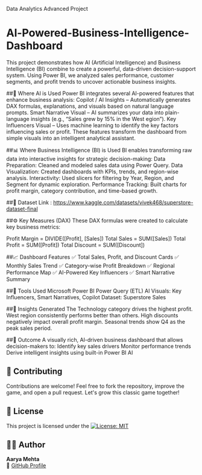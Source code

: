 Data Analytics Advanced Project
# Al-Powered-Business-Intelligence-Dashboard

This project demonstrates how AI (Artificial Intelligence) and Business Intelligence (BI) combine to create a powerful, data-driven decision-support system.
Using Power BI, we analyzed sales performance, customer segments, and profit trends to uncover actionable business insights.

##🧠 Where AI is Used
Power BI integrates several AI-powered features that enhance business analysis:
Copilot / AI Insights – Automatically generates DAX formulas, explanations, and visuals based on natural language prompts.
Smart Narrative Visual – AI summarizes your data into plain-language insights (e.g., “Sales grew by 15% in the West egion”).
Key Influencers Visual – Uses machine learning to identify the key factors influencing sales or profit.
These features transform the dashboard from simple visuals into an intelligent analytical assistant.

##📊 Where Business Intelligence (BI) is Used
BI enables transforming raw data into interactive insights for strategic decision-making:
Data Preparation: Cleaned and modeled sales data using Power Query.
Data Visualization: Created dashboards with KPIs, trends, and region-wise analysis.
Interactivity: Used slicers for filtering by Year, Region, and Segment for dynamic exploration.
Performance Tracking: Built charts for profit margin, category contribution, and time-based growth.

##📁 Dataset
Link : https://www.kaggle.com/datasets/vivek468/superstore-dataset-final

##⚙️ Key Measures (DAX)
These DAX formulas were created to calculate key business metrics:

Profit Margin = DIVIDE([Profit], [Sales])
Total Sales = SUM([Sales])
Total Profit = SUM([Profit])
Total Discount = SUM([Discount])

##📈 Dashboard Features
✅ Total Sales, Profit, and Discount Cards
✅ Monthly Sales Trend
✅ Category-wise Profit Breakdown
✅ Regional Performance Map
✅ AI-Powered Key Influencers
✅ Smart Narrative Summary

##🧩 Tools Used
Microsoft Power BI
Power Query (ETL)
AI Visuals: Key Influencers, Smart Narratives, Copilot
Dataset: Superstore Sales

##🎯 Insights Generated
The Technology category drives the highest profit.
West region consistently performs better than others.
High discounts negatively impact overall profit margin.
Seasonal trends show Q4 as the peak sales period.

##🚀 Outcome
A visually rich, AI-driven business dashboard that allows decision-makers to:
Identify key sales drivers
Monitor performance trends
Derive intelligent insights using built-in Power BI AI

## 🤝 Contributing
Contributions are welcome!
Feel free to fork the repository, improve the game, and open a pull request. Let's grow this classic game together!

## 📄 License
This project is licensed under the [![License: MIT](https://img.shields.io/badge/License-MIT-blue.svg)](./LICENSE)

## 👩‍💻 Author
**Aarya Mehta**  
🔗 [GitHub Profile](https://github.com/AaryaMehta2506)
